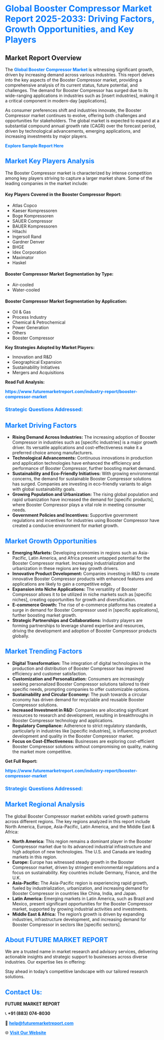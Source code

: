 <h1 style="color: #007BFF;">Global Booster Compressor Market Report 2025-2033: Driving Factors, Growth Opportunities, and Key Players</h1>

<section id="overview">
<h2>Market Report Overview</h2>
<p>The <a href="https://www.futuremarketreport.com/industry-report/booster-compressor-market" style="color: #007BFF; text-decoration: none;"><strong>Global Booster Compressor Market</strong></a> is witnessing significant growth, driven by increasing demand across various industries. This report delves into the key aspects of the Booster Compressor market, providing a comprehensive analysis of its current status, future potential, and challenges. The demand for Booster Compressor has surged due to its wide-ranging applications in industries such as [insert industries], making it a critical component in modern-day [applications].</p>
<p>As consumer preferences shift and industries innovate, the Booster Compressor market continues to evolve, offering both challenges and opportunities for stakeholders. The global market is expected to expand at a substantial compound annual growth rate (CAGR) over the forecast period, driven by technological advancements, emerging applications, and increasing investments by major players.</p>
</section>

<section id="overview">
<p><a href="https://www.futuremarketreport.com/request-sample/reportId=116809" style="color: #007BFF; text-decoration: none;"><strong>Explore Sample Report Here</strong></a></p>
</section>

<section id="key-players">
<h2 style="color: #007BFF;">Market Key Players Analysis</h2>
<p>The Booster Compressor market is characterized by intense competition among key players striving to capture a larger market share. Some of the leading companies in the market include:</p>
<h4>Key Players Covered in the Booster Compressor Report:</h4>
<ul><li>Atlas Copco</li><li>Kaeser Kompressoren</li><li>Boge Kompressoren</li><li>SAUER Compressor</li><li>BAUER Kompressoren</li><li>Hitachi</li><li>Ingersoll Rand</li><li>Gardner Denver</li><li>BHGE</li><li>Idex Corporation</li><li>Maximator</li><li>Haskel</li></ul>
<h4>Booster Compressor Market Segmentation by Type:</h4>
<ul><li>Air-cooled</li><li>Water-cooled</li></ul>

<h4>Booster Compressor Market Segmentation by Application:</h4>
<ul><li>Oil &amp; Gas</li><li>Process Industry</li><li>Chemical &amp; Petrochemical</li><li>Power Generation</li><li>Others</li><li>Booster Compressor</li></ul>
<p><strong>Key Strategies Adopted by Market Players:</strong></p>
<ul>
<li>Innovation and R&D</li>
<li>Geographical Expansion</li>
<li>Sustainability Initiatives</li>
<li>Mergers and Acquisitions</li>
</ul>
</section>

<section>
<p><strong>Read Full Analysis: </strong></p><a href="https://www.futuremarketreport.com/industry-report/booster-compressor-market" style="color: #007BFF; text-decoration: none;"><strong>https://www.futuremarketreport.com/industry-report/booster-compressor-market</strong></a>
<h3 style="color: #007BFF;">Strategic Questions Addressed:</h3>
</section>

<section id="driving-factors">
<h2 style="color: #007BFF;">Market Driving Factors</h2>
<ul>
<li><strong>Rising Demand Across Industries:</strong> The increasing adoption of Booster Compressor in industries such as [specific industries] is a major growth driver. Its versatile applications and cost-effectiveness make it a preferred choice among manufacturers.</li>
<li><strong>Technological Advancements:</strong> Continuous innovations in production and application technologies have enhanced the efficiency and performance of Booster Compressor, further boosting market demand.</li>
<li><strong>Sustainability and Eco-Friendly Initiatives:</strong> With growing environmental concerns, the demand for sustainable Booster Compressor solutions has surged. Companies are investing in eco-friendly variants to align with global sustainability goals.</li>
<li><strong>Growing Population and Urbanization:</strong> The rising global population and rapid urbanization have increased the demand for [specific products], where Booster Compressor plays a vital role in meeting consumer needs.</li>
<li><strong>Government Policies and Incentives:</strong> Supportive government regulations and incentives for industries using Booster Compressor have created a conducive environment for market growth.</li>
</ul>
</section>

<section id="growth-opportunities">
<h2 style="color: #007BFF;">Market Growth Opportunities</h2>
<ul>
<li><strong>Emerging Markets:</strong> Developing economies in regions such as Asia-Pacific, Latin America, and Africa present untapped potential for the Booster Compressor market. Increasing industrialization and urbanization in these regions are key growth drivers.</li>
<li><strong>Innovative Product Development:</strong> Companies investing in R&D to create innovative Booster Compressor products with enhanced features and applications are likely to gain a competitive edge.</li>
<li><strong>Expansion into Niche Applications:</strong> The versatility of Booster Compressor allows it to be utilized in niche markets such as [specific niches], creating opportunities for growth and diversification.</li>
<li><strong>E-commerce Growth:</strong> The rise of e-commerce platforms has created a surge in demand for Booster Compressor used in [specific applications], further boosting market growth.</li>
<li><strong>Strategic Partnerships and Collaborations:</strong> Industry players are forming partnerships to leverage shared expertise and resources, driving the development and adoption of Booster Compressor products globally.</li>
</ul>
</section>

<section id="trending-factors">
<h2 style="color: #007BFF;">Market Trending Factors</h2>
<ul>
<li><strong>Digital Transformation:</strong> The integration of digital technologies in the production and distribution of Booster Compressor has improved efficiency and customer satisfaction.</li>
<li><strong>Customization and Personalization:</strong> Consumers are increasingly seeking personalized Booster Compressor solutions tailored to their specific needs, prompting companies to offer customizable options.</li>
<li><strong>Sustainability and Circular Economy:</strong> The push towards a circular economy has driven demand for recyclable and reusable Booster Compressor solutions.</li>
<li><strong>Increased Investment in R&D:</strong> Companies are allocating significant resources to research and development, resulting in breakthroughs in Booster Compressor technology and applications.</li>
<li><strong>Regulatory Compliance:</strong> Adherence to strict regulatory standards, particularly in industries like [specific industries], is influencing product development and quality in the Booster Compressor market.</li>
<li><strong>Focus on Cost-Effectiveness:</strong> Businesses are exploring cost-efficient Booster Compressor solutions without compromising on quality, making the market more competitive.</li>
</ul>
</section>

<section>
<p><strong>Get Full Report: </strong></p><a href="https://www.futuremarketreport.com/industry-report/booster-compressor-market" style="color: #007BFF; text-decoration: none;"><strong>https://www.futuremarketreport.com/industry-report/booster-compressor-market</strong></a>
<h3 style="color: #007BFF;">Strategic Questions Addressed:</h3>
</section>


<section id="regional-analysis">
<h2 style="color: #007BFF;">Market Regional Analysis</h2>
<p>The global Booster Compressor market exhibits varied growth patterns across different regions. The key regions analyzed in this report include North America, Europe, Asia-Pacific, Latin America, and the Middle East & Africa:</p>
<ul>
<li><strong>North America:</strong> This region remains a dominant player in the Booster Compressor market due to its advanced industrial infrastructure and high adoption of new technologies. The U.S. and Canada are leading markets in this region.</li>
<li><strong>Europe:</strong> Europe has witnessed steady growth in the Booster Compressor market, driven by stringent environmental regulations and a focus on sustainability. Key countries include Germany, France, and the U.K.</li>
<li><strong>Asia-Pacific:</strong> The Asia-Pacific region is experiencing rapid growth, fueled by industrialization, urbanization, and increasing demand for Booster Compressor in countries like China, India, and Japan.</li>
<li><strong>Latin America:</strong> Emerging markets in Latin America, such as Brazil and Mexico, present significant opportunities for the Booster Compressor market, supported by growing industrial activities and investments.</li>
<li><strong>Middle East & Africa:</strong> The region’s growth is driven by expanding industries, infrastructure development, and increasing demand for Booster Compressor in sectors like [specific sectors].</li>
</ul>
</section>

<footer>
<h2 style="color: #007BFF;">About FUTURE MARKET REPORT</h2>
<p>We are a trusted name in market research and advisory services, delivering actionable insights and strategic support to businesses across diverse industries. Our expertise lies in offering:</p>

<p>Stay ahead in today’s competitive landscape with our tailored research solutions.</p>

<h2 style="color: #007BFF;">Contact Us:</h2>
<p><strong>FUTURE MARKET REPORT</strong></p>
<p>📞 <strong>+91 (883) 074-8030</strong></p>
<p>📧 <strong><a href="mailto:help@futuremarketreport.com" style="color: #007BFF;">help@futuremarketreport.com</a></strong></p>
<p>🌐 <strong><a href="https://www.futuremarketreport.com/" style="color: #007BFF;">Visit Our Website</a></strong></p>
</footer>